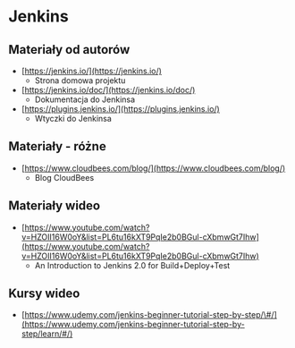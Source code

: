 # Jenkins

## Materiały od autorów

* [https://jenkins.io/](https://jenkins.io/)
  * Strona domowa projektu
* [https://jenkins.io/doc/](https://jenkins.io/doc/)
  * Dokumentacja do Jenkinsa
* [https://plugins.jenkins.io/](https://plugins.jenkins.io/)
  * Wtyczki do Jenkinsa

## Materiały - różne

* [https://www.cloudbees.com/blog/](https://www.cloudbees.com/blog/)
  * Blog CloudBees

## Materiały wideo

* [https://www.youtube.com/watch?v=HZOII16W0oY&list=PL6tu16kXT9PqIe2b0BGul-cXbmwGt7Ihw](https://www.youtube.com/watch?v=HZOII16W0oY&list=PL6tu16kXT9PqIe2b0BGul-cXbmwGt7Ihw)
  * An Introduction to Jenkins 2.0 for Build+Deploy+Test

## Kursy wideo

* [https://www.udemy.com/jenkins-beginner-tutorial-step-by-step/\#/](https://www.udemy.com/jenkins-beginner-tutorial-step-by-step/learn/#/)

